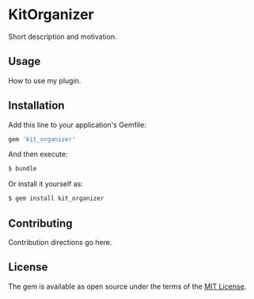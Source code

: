 # KitOrganizer
Short description and motivation.

## Usage
How to use my plugin.

## Installation
Add this line to your application's Gemfile:

```ruby
gem 'kit_organizer'
```

And then execute:
```bash
$ bundle
```

Or install it yourself as:
```bash
$ gem install kit_organizer
```

## Contributing
Contribution directions go here.

## License
The gem is available as open source under the terms of the [MIT License](https://opensource.org/licenses/MIT).
